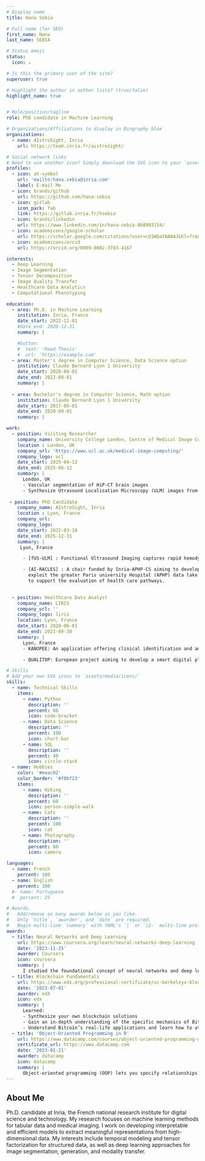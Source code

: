 ```yaml
---
# Display name
title: Hana Sebia

# Full name (for SEO)
first_name: Hana
last_name: SEBIA

# Status emoji
status:
  icon: ☕️

# Is this the primary user of the site?
superuser: true

# Highlight the author in author lists? (true/false)
highlight_name: true


# Role/position/tagline
role: PhD candidate in Machine Learning

# Organizations/Affiliations to display in Biography blox
organizations:
  - name: AIstroSight, Inria
    url: https://team.inria.fr/aistrosight/

# Social network links
# Need to use another icon? Simply download the SVG icon to your `assets/media/icons/` folder.
profiles:
  - icon: at-symbol
    url: 'mailto:hana.sebia@inria.com'
    label: E-mail Me
  - icon: brands/github
    url: https://github.com/hana-sebia
  - icon: gitlab
    icon_pack: fab
    link: https://gitlab.inria.fr/hsebia
  - icon: brands/linkedin
    url: https://www.linkedin.com/in/hana-sebia-8b0903154/
  - icon: academicons/google-scholar
    url: https://scholar.google.com/citations?user=cU1WQaYAAAAJ&hl=fr&oi=sra
  - icon: academicons/orcid
    url: https://orcid.org/0009-0002-3783-4167

interests:
  - Deep Learning
  - Image Segmentation
  - Tensor Decomposition
  - Image Quality Transfer
  - Healthcare Data Analytics
  - Computational Phenotyping

education:
  - area: Ph.D. in Machine Learning
    institution: Inria, France
    date_start: 2022-11-01
    #date_end: 2020-12-31
    summary: |

    #button:
    #  text: 'Read Thesis'
    #  url: 'https://example.com'
  - area: Master's degree in Computer Science, Data Science option
    institution: Claude Bernard Lyon 1 University
    date_start: 2020-09-01
    date_end: 2022-09-01
    summary: |
    
  - area: Bachelor's degree in Computer Science, Math option
    institution: Claude Bernard Lyon 1 University
    date_start: 2017-09-01
    date_end: 2020-09-01
    summary: |

work:
  - position: Visiting Researcher 
    company_name: University College London, Centre of Medical Image Computing
    location : London, UK
    company_url: 'https://www.ucl.ac.uk/medical-image-computing/'
    company_logo: ucl
    date_start: 2025-04-12
    date_end: 2025-06-12
    summary: |
      London, UK
      - Vascular segmentation of HiP-CT brain images
      - Synthesize Utrasound Localisation Microscopy (ULM) images from Functional Ultrasound (fUS) using deep generative models
  
 - position: PhD Candidate
    company_name: AIstroSight, Inria 
    location : Lyon, France
    company_url: 
    company_logo: 
    date_start: 2022-03-10
    date_end: 2025-12-31
    summary: |
     Lyon, France

      - [fUS-ULM] : Functional Ultrasound Imaging captures rapid hemodynamic changes but offers limited spatial resolution. Ultra Localized Microscopy provides high-resolution images but suffers from long acquisition times. Combining fUS and ULM could produce detailed images with both high resolution and fast frame rates.

      - [AI-RACLES] : A chair funded by Inria-APHP-CS aiming to develop new artificial intelligence techniques to better
        exploit the greater Paris university Hospital (APHP) data lake. The context of this internship is to investigate how
        to support the evaluation of health care pathways.
      

  - position: Healthcare Data Analyst
    company_name: LIRIS
    company_url: ''
    company_logo: liris
    location: Lyon, France
    date_start: 2020-06-01
    date_end: 2021-09-30
    summary: |
      Lyon, France
      - KANOPEE: An application offering clinical identification and advice by a virtual companion to limit sleep problems and addictive behaviors, early markers of anxiety, stress and depression linked to the COVID-19 crisis.

      - QUALITOP: European project aiming to develop a smart digital platform using big data analysis to monitor health status and quality of life of cancer patients given immunotherapy. 

# Skills
# Add your own SVG icons to `assets/media/icons/`
skills:
  - name: Technical Skills
    items:
      - name: Python
        description: ''
        percent: 80
        icon: code-bracket
      - name: Data Science
        description: ''
        percent: 100
        icon: chart-bar
      - name: SQL
        description: ''
        percent: 40
        icon: circle-stack
  - name: Hobbies
    color: '#eeac02'
    color_border: '#f0bf23'
    items:
      - name: Hiking
        description: ''
        percent: 60
        icon: person-simple-walk
      - name: Cats
        description: ''
        percent: 100
        icon: cat
      - name: Photography
        description: ''
        percent: 80
        icon: camera

languages:
  - name: French
    percent: 100
  - name: English
    percent: 100
  #- name: Portuguese
  #  percent: 25

# Awards.
#   Add/remove as many awards below as you like.
#   Only `title`, `awarder`, and `date` are required.
#   Begin multi-line `summary` with YAML's `|` or `|2-` multi-line prefix and indent 2 spaces below.
awards:
  - title: Neural Networks and Deep Learning
    url: https://www.coursera.org/learn/neural-networks-deep-learning
    date: '2023-11-25'
    awarder: Coursera
    icon: coursera
    summary: |
      I studied the foundational concept of neural networks and deep learning. By the end, I was familiar with the significant technological trends driving the rise of deep learning; build, train, and apply fully connected deep neural networks; implement efficient (vectorized) neural networks; identify key parameters in a neural network’s architecture; and apply deep learning to your own applications.
  - title: Blockchain Fundamentals
    url: https://www.edx.org/professional-certificate/uc-berkeleyx-blockchain-fundamentals
    date: '2023-07-01'
    awarder: edX
    icon: edx
    summary: |
      Learned:
      - Synthesize your own blockchain solutions
      - Gain an in-depth understanding of the specific mechanics of Bitcoin
      - Understand Bitcoin’s real-life applications and learn how to attack and destroy Bitcoin, Ethereum, smart contracts and Dapps, and alternatives to Bitcoin’s Proof-of-Work consensus algorithm
  - title: 'Object-Oriented Programming in R'
    url: https://www.datacamp.com/courses/object-oriented-programming-with-s3-and-r6-in-r
    certificate_url: https://www.datacamp.com
    date: '2023-01-21'
    awarder: datacamp
    icon: datacamp
    summary: |
      Object-oriented programming (OOP) lets you specify relationships between functions and the objects that they can act on, helping you manage complexity in your code. This is an intermediate level course, providing an introduction to OOP, using the S3 and R6 systems. S3 is a great day-to-day R programming tool that simplifies some of the functions that you write. R6 is especially useful for industry-specific analyses, working with web APIs, and building GUIs.
---
```


## About Me

Ph.D. candidate at Inria, the French national research institute for digital science and technology. My research focuses on machine learning methods for tabular data and medical imaging. I work on developing interpretable and efficient models to extract meaningful representations from high-dimensional data. My interests include temporal modeling and tensor factorization for structured data, as well as deep learning approaches for image segmentation, generation, and modality transfer.
